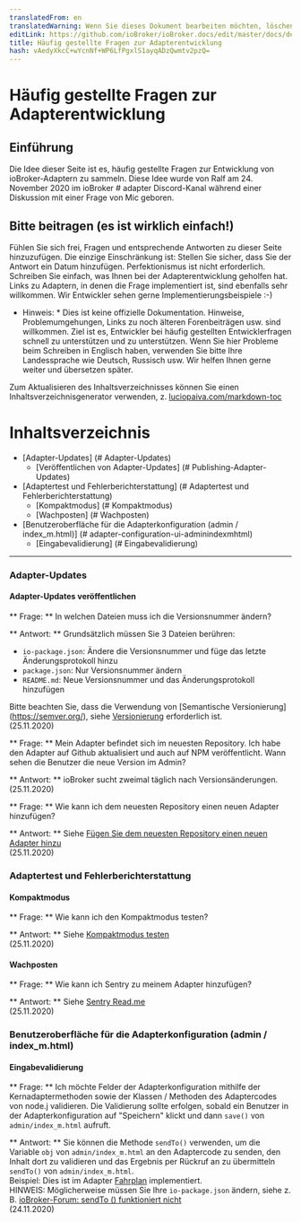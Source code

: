 ```yaml
---
translatedFrom: en
translatedWarning: Wenn Sie dieses Dokument bearbeiten möchten, löschen Sie bitte das Feld "translationsFrom". Andernfalls wird dieses Dokument automatisch erneut übersetzt
editLink: https://github.com/ioBroker/ioBroker.docs/edit/master/docs/de/dev/adapter-dev-faq.md
title: Häufig gestellte Fragen zur Adapterentwicklung
hash: vAedyXkcC+wYcnNf+WP6LfPgxlS1ayqADzQwmtv2pzQ=
---
```

# Häufig gestellte Fragen zur Adapterentwicklung
## Einführung
Die Idee dieser Seite ist es, häufig gestellte Fragen zur Entwicklung von ioBroker-Adaptern zu sammeln.
Diese Idee wurde von Ralf am 24. November 2020 im ioBroker # adapter Discord-Kanal während einer Diskussion mit einer Frage von Mic geboren.

## Bitte beitragen (es ist wirklich einfach!)
Fühlen Sie sich frei, Fragen und entsprechende Antworten zu dieser Seite hinzuzufügen. Die einzige Einschränkung ist: Stellen Sie sicher, dass Sie der Antwort ein Datum hinzufügen. Perfektionismus ist nicht erforderlich. Schreiben Sie einfach, was Ihnen bei der Adapterentwicklung geholfen hat. Links zu Adaptern, in denen die Frage implementiert ist, sind ebenfalls sehr willkommen. Wir Entwickler sehen gerne Implementierungsbeispiele :-)

* Hinweis: * Dies ist keine offizielle Dokumentation. Hinweise, Problemumgehungen, Links zu noch älteren Forenbeiträgen usw. sind willkommen. Ziel ist es, Entwickler bei häufig gestellten Entwicklerfragen schnell zu unterstützen und zu unterstützen. Wenn Sie hier Probleme beim Schreiben in Englisch haben, verwenden Sie bitte Ihre Landessprache wie Deutsch, Russisch usw. Wir helfen Ihnen gerne weiter und übersetzen später.

Zum Aktualisieren des Inhaltsverzeichnisses können Sie einen Inhaltsverzeichnisgenerator verwenden, z. [luciopaiva.com/markdown-toc](https://luciopaiva.com/markdown-toc/)

# Inhaltsverzeichnis
- [Adapter-Updates] (# Adapter-Updates)
  - [Veröffentlichen von Adapter-Updates] (# Publishing-Adapter-Updates)
- [Adaptertest und Fehlerberichterstattung] (# Adaptertest und Fehlerberichterstattung)
  - [Kompaktmodus] (# Kompaktmodus)
  - [Wachposten] (# Wachposten)
- [Benutzeroberfläche für die Adapterkonfiguration (admin / index_m.html)] (# adapter-configuration-ui-adminindexmhtml)
  - [Eingabevalidierung] (# Eingabevalidierung)

---

### Adapter-Updates
#### Adapter-Updates veröffentlichen
** Frage: ** In welchen Dateien muss ich die Versionsnummer ändern?

** Antwort: ** Grundsätzlich müssen Sie 3 Dateien berühren:

 * `io-package.json`: Ändere die Versionsnummer und füge das letzte Änderungsprotokoll hinzu
 * `package.json`: Nur Versionsnummer ändern
 * `README.md`: Neue Versionsnummer und das Änderungsprotokoll hinzufügen

Bitte beachten Sie, dass die Verwendung von [Semantische Versionierung] (https://semver.org/), siehe [Versionierung](https://github.com/ioBroker/ioBroker.docs/blob/master/docs/en/dev/adapterdev.md#versioning) erforderlich ist.<br> (25.11.2020)

** Frage: ** Mein Adapter befindet sich im neuesten Repository. Ich habe den Adapter auf Github aktualisiert und auch auf NPM veröffentlicht. Wann sehen die Benutzer die neue Version im Admin?

** Antwort: ** ioBroker sucht zweimal täglich nach Versionsänderungen.<br> (25.11.2020)

** Frage: ** Wie kann ich dem neuesten Repository einen neuen Adapter hinzufügen?

** Antwort: ** Siehe [Fügen Sie dem neuesten Repository einen neuen Adapter hinzu](https://github.com/ioBroker/ioBroker.repositories#add-a-new-adapter-to-the-latest-repository)<br> (25.11.2020)

### Adaptertest und Fehlerberichterstattung
#### Kompaktmodus
** Frage: ** Wie kann ich den Kompaktmodus testen?

** Antwort: ** Siehe [Kompaktmodus testen](https://forum.iobroker.net/topic/32789/anleitung-f%C3%BCr-adapter-entwickler-compact-mode-testen)<br> (25.11.2020)

#### Wachposten
** Frage: ** Wie kann ich Sentry zu meinem Adapter hinzufügen?

** Antwort: ** Siehe [Sentry Read.me](https://github.com/ioBroker/plugin-sentry#readme)<br> (25.11.2020)

### Benutzeroberfläche für die Adapterkonfiguration (admin / index_m.html)
#### Eingabevalidierung
** Frage: ** Ich möchte Felder der Adapterkonfiguration mithilfe der Kernadaptermethoden sowie der Klassen / Methoden des Adaptercodes von node.j validieren. Die Validierung sollte erfolgen, sobald ein Benutzer in der Adapterkonfiguration auf "Speichern" klickt und dann `save()` von `admin/index_m.html` aufruft.

** Antwort: ** Sie können die Methode `sendTo()` verwenden, um die Variable `obj` von `admin/index_m.html` an den Adaptercode zu senden, den Inhalt dort zu validieren und das Ergebnis per Rückruf an zu übermitteln `sendTo()` von `admin/index_m.html`.<br> Beispiel: Dies ist im Adapter [Fahrplan](https://github.com/gaudes/ioBroker.fahrplan) implementiert.<br> HINWEIS: Möglicherweise müssen Sie Ihre `io-package.json` ändern, siehe z. B. [ioBroker-Forum: sendTo () funktioniert nicht](https://forum.iobroker.net/topic/5205/gel%C3%B6st-sendto-in-eigenem-adapter-funktioniert-nicht/)<br> (24.11.2020)